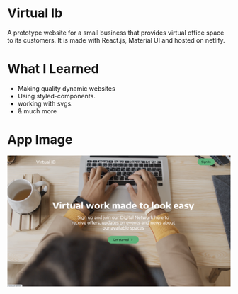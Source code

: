 # Virtual Ib
A prototype website for a small business that provides virtual office space to its customers. It is made with React.js, Material UI and hosted on netlify. 

# What I Learned

* Making quality dynamic websites
* Using styled-components. 
* working with svgs. 
* & much more

# App Image
![app image](./src/images/VirtualIb.png)